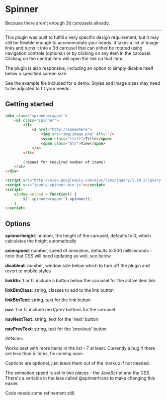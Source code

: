 Spinner
=======

Because there aren't enough 3d carousels already.

---

This plugin was built to fulfill a very specific design requirement, but it may still be flexible enough to accommodate your needs. It takes a list of image links and turns it into a 3d carousel that can either be rotated using navigation controls (optional) or by clicking on any item in the carousel. Clicking on the central item will open the link on that item.

The plugin is also responsive, including an option to simply disable itself below a specified screen size.

See the example file included for a demo. Styles and image sizes may need to be adjusted to fit your needs.

## Getting started

```html
<div class="spinnerwrapper">
    <ul class="spinner">
        <li>
            <a href="http://somewhere">
                <img src="img/image.png" alt=""/>
                <span class="title">Title</span>
                <span class="btn">View</span>
            </a>
        </li>
        
        (repeat for required number of items)
    </ul>
</div>

<script src="http://ajax.googleapis.com/ajax/libs/jquery/1.10.2/jquery.min.js"></script>
<script src="jquery.spinner.min.js"></script>
<script>
    window.onload = function() {
        $('.spinnerwrapper').spinner();
    }
</script>
```

## Options

**spinnerheight**: number, the height of the carousel, defaults to 0, which calculates the height automatically

**animspeed**: number, speed of animation, defaults to 500 milliseconds - note that CSS will need updating as well, see below.

**disableat**: number, window size below which to turn off the plugin and revert to mobile styles

**linkBtn**: 1 or 0, include a button below the carousel for the active item link

**linkBtnClass**: string, classes to add to the link button

**linkBtnText**: string, text for the link button

**nav**: 1 or 0, include next/prev buttons for the carousel

**navNextText**: string, text for the 'next' button

**navPrevText**: string, text for the 'previous' button

##Notes

Works best with more items in the list - 7 at least. Currently a bug if there are less than 5 items, fix coming soon.

Captions are optional, just leave them out of the markup if not needed.

The animation speed is set in two places - the JavaScript and the CSS. There's a variable in the less called @spinnertrans to make changing this easier.

Code needs some refinement still.
